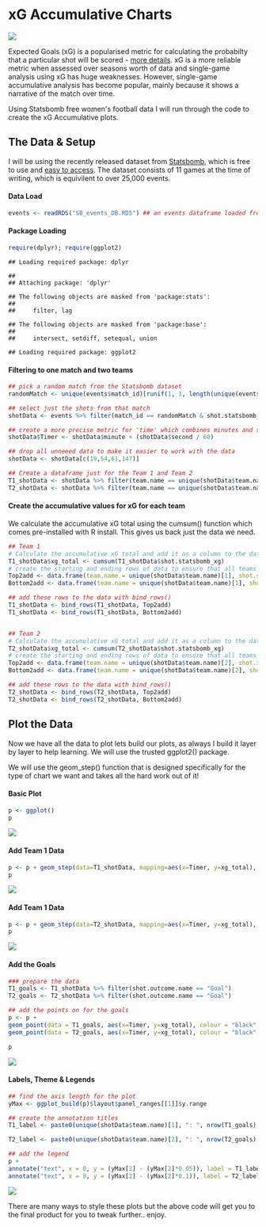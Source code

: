 xG Accumulative Charts
================
![](https://github.com/FCrSTATS/StatsBomb_WomensData/blob/master/images/xGaccum/Unknown-4.png)

Expected Goals (xG) is a popularised metric for calculating the probabilty that a particular shot will be scored - [more details](https://www.bbc.co.uk/sport/football/40699431). xG is a more reliable metric when assessed over seasons worth of data and single-game analysis using xG has huge weaknesses. However, single-game accumulative analysis has become popular, mainly because it shows a narrative of the match over time.

Using Statsbomb free women's football data I will run through the code to create the xG Accumulative plots.

The Data & Setup
----------------

I will be using the recently released dataset from [Statsbomb](https://twitter.com/statsbomb), which is free to use and [easy to access](https://www.github.com). The dataset consists of 11 games at the time of writing, which is equivilent to over 25,000 events.

#### Data Load

``` r
events <- readRDS("SB_events_DB.RDS") ## an events dataframe loaded from local storage - see my previous tutorial 
```

#### Package Loading

``` r
require(dplyr); require(ggplot2)
```

    ## Loading required package: dplyr

    ## 
    ## Attaching package: 'dplyr'

    ## The following objects are masked from 'package:stats':
    ## 
    ##     filter, lag

    ## The following objects are masked from 'package:base':
    ## 
    ##     intersect, setdiff, setequal, union

    ## Loading required package: ggplot2

#### Filtering to one match and two teams

``` r
## pick a random match from the Statsbomb dataset 
randomMatch <- unique(events$match_id)[runif(1, 1, length(unique(events$match_id)) )]

## select just the shots from that match 
shotData <- events %>% filter(match_id == randomMatch & shot.statsbomb_xg > 0)

## create a more precise metric for 'time' which combines minutes and seconds 
shotData$Timer <- shotData$minute + (shotData$second / 60)

## drop all unneeed data to make it easier to work with the data 
shotData <- shotData[c(19,54,61,147)]

## Create a dataframe just for the Team 1 and Team 2
T1_shotData <- shotData %>% filter(team.name == unique(shotData$team.name)[1])
T2_shotData <- shotData %>% filter(team.name == unique(shotData$team.name)[2])
```

#### Create the accumulative values for xG for each team

We calculate the accumulative xG total using the cumsum() function which comes pre-installed with R install. This gives us back just the data we need.

``` r
## Team 1
# Calculate the accumulative xG total and add it as a column to the dataframe 
T1_shotData$xg_total <- cumsum(T1_shotData$shot.statsbomb_xg)
# create the starting and ending rows of data to ensure that all teams start on 0 and end at 96 minutes 
Top2add <- data.frame(team.name = unique(shotData$team.name)[1], shot.statsbomb_xg = 0, Timer = 0, shot.outcome.name = "-", xg_total = 0, stringsAsFactors = F)
Bottom2add <- data.frame(team.name = unique(shotData$team.name)[1], shot.statsbomb_xg = 0, Timer = 96,  shot.outcome.name = "-", xg_total = max(T1_shotData$xg_total), stringsAsFactors = F)

## add these rows to the data with bind_rows()
T1_shotData <- bind_rows(T1_shotData, Top2add)
T1_shotData <- bind_rows(T1_shotData, Bottom2add)


## Team 2
# Calculate the accumulative xG total and add it as a column to the dataframe 
T2_shotData$xg_total <- cumsum(T2_shotData$shot.statsbomb_xg)
# create the starting and ending rows of data to ensure that all teams start on 0 and end at 96 minutes 
Top2add <- data.frame(team.name = unique(shotData$team.name)[2], shot.statsbomb_xg = 0, Timer = 0,  shot.outcome.name = "-", xg_total = 0, stringsAsFactors = F)
Bottom2add <- data.frame(team.name = unique(shotData$team.name)[2], shot.statsbomb_xg = 0, Timer = 96,  shot.outcome.name = "-", xg_total = max(T2_shotData$xg_total), stringsAsFactors = F)

## add these rows to the data with bind_rows()
T2_shotData <- bind_rows(T2_shotData, Top2add)
T2_shotData <- bind_rows(T2_shotData, Bottom2add)
```

Plot the Data
-------------

Now we have all the data to plot lets build our plots, as always I build it layer by layer to help learning. We will use the trusted ggplot2() package.

We will use the geom\_step() function that is designed specifically for the type of chart we want and takes all the hard work out of it!

#### Basic Plot

``` r
p <- ggplot()
p
```

![](https://github.com/FCrSTATS/StatsBomb_WomensData/blob/master/images/xGaccum/Unknown.png)

#### Add Team 1 Data

``` r
p <- p + geom_step(data=T1_shotData, mapping=aes(x=Timer, y=xg_total), colour = "#E24F55", size = 1.5, alpha = 0.8)
p
```

![](https://github.com/FCrSTATS/StatsBomb_WomensData/blob/master/images/xGaccum/Unknown-1.png)

#### Add Team 1 Data

``` r
p <- p + geom_step(data=T2_shotData, mapping=aes(x=Timer, y=xg_total), colour = "#2B6DD2", size = 1.5, alpha = 0.8)
p
```

![](https://github.com/FCrSTATS/StatsBomb_WomensData/blob/master/images/xGaccum/Unknown-2.png)

#### Add the Goals

``` r
### prepare the data 
T1_goals <- T1_shotData %>% filter(shot.outcome.name == "Goal")
T2_goals <- T2_shotData %>% filter(shot.outcome.name == "Goal")

## add the points on for the goals 
p <- p + 
geom_point(data = T1_goals, aes(x=Timer, y=xg_total), colour = "black", size = 4, alpha = 1, fill = "#E24F55", shape = 21) +
geom_point(data = T2_goals, aes(x=Timer, y=xg_total), colour = "black", size = 4, alpha = 1, fill = "#2B6DD2", shape = 21)

p
```

![](https://github.com/FCrSTATS/StatsBomb_WomensData/blob/master/images/xGaccum/Unknown-3.png)

#### Labels, Theme & Legends

``` r
## find the axis length for the plot
yMax <- ggplot_build(p)$layout$panel_ranges[[1]]$y.range

## create the annotation titles 
T1_label <- paste0(unique(shotData$team.name)[1], ": ", nrow(T1_goals), " Actual: ", round(max(T1_shotData$xg_total), 2), "xG Diff: ", nrow(T1_goals) - round(max(T1_shotData$xg_total), 2))

T2_label <- paste0(unique(shotData$team.name)[2], ": ", nrow(T2_goals), " Actual: ", round(max(T2_shotData$xg_total), 2), "xG Diff: ", nrow(T2_goals) - round(max(T2_shotData$xg_total), 2))

## add the legend 
p + 
annotate("text", x = 0, y = (yMax[2] - (yMax[2]*0.05)), label = T1_label, hjust = 0, colour = "#E24F55") + 
annotate("text", x = 0, y = (yMax[2] - (yMax[2]*0.1)), label = T2_label, hjust = 0, colour = "#2B6DD2") + labs(x = "Minutes", y = "Accumulative xG") + theme_minimal()
```

![](https://github.com/FCrSTATS/StatsBomb_WomensData/blob/master/images/xGaccum/Unknown-4.png)

There are many ways to style these plots but the above code will get you to the final product for you to tweak further.. enjoy.
